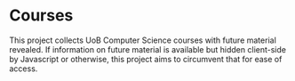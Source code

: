 # Courses

This project collects UoB Computer Science courses with future material revealed. If information on future material is available but hidden client-side by Javascript or otherwise, this project aims to circumvent that for ease of access.